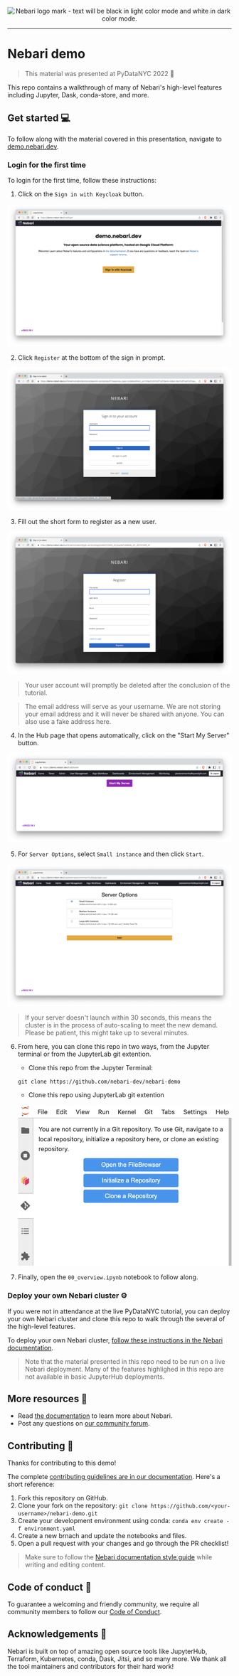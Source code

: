 <p align="center">
  <picture>
    <source media="(prefers-color-scheme: light)" srcset="https://raw.githubusercontent.com/nebari-dev/nebari-design/main/logo-mark/horizontal/Nebari-Logo-Horizontal-Lockup.svg">
    <source media="(prefers-color-scheme: dark)" srcset="https://raw.githubusercontent.com/nebari-dev/nebari-design/main/logo-mark/horizontal/Nebari-Logo-Horizontal-Lockup-White-text.svg">
    <img alt="Nebari logo mark - text will be black in light color mode and white in dark color mode." width="50%"/>
  </picture>
</p>

---

# Nebari demo

> This material was presented at PyDataNYC 2022 🗽

This repo contains a walkthrough of many of Nebari's high-level features including Jupyter, Dask, conda-store, and more.

## Get started 💻

To follow along with the material covered in this presentation, navigate to [demo.nebari.dev](https://demo.nebari.dev).


### Login for the first time

To login for the first time, follow these instructions:

1. Click on the `Sign in with Keycloak` button.

<img src="./assets/keycloak-sign-in.png" alt="">

2. Click `Register` at the bottom of the sign in prompt.

<img src="./assets/keycloak-register.png" alt="">

3. Fill out the short form to register as a new user.

<img src="./assets/keycloak-register-form.png" alt="">

> Your user account will promptly be deleted after the conclusion of the tutorial.

> The email address will serve as your username. We are not storing your email address and it will never be shared with anyone. You can also use a fake address here.

4. In the Hub page that opens automatically, click on the "Start My Server" button.

<img src="./assets/start-server.png" alt="">

5. For `Server Options`, select `Small instance` and then click `Start`.

<img src="./assets/server-options.png" alt="">

> If your server doesn't launch within 30 seconds, this means the cluster is in the process of auto-scaling to meet the new demand. Please be patient, this might take up to several minutes.

6. From here, you can clone this repo in two ways, from the Jupyter terminal or from the JupyterLab git extention.
    - Clone this repo from the Jupyter Terminal:

    ```
    git clone https://github.com/nebari-dev/nebari-demo
    ```

    - Clone this repo using JupyterLab git extention

    ![Image of the JupyterLab git extension](./assets/jupyterlab-git-extension.png)

7. Finally, open the `00_overview.ipynb` notebook to follow along.

### Deploy your own Nebari cluster ⚙️

If you were not in attendance at the live PyDataNYC tutorial, you can deploy your own Nebari cluster and clone this repo to walk through the several of the high-level features.

To deploy your own Nebari cluster, [follow these instructions in the Nebari documentation](https://www.nebari.dev/docs/get-started/installing-nebari).

> Note that the material presented in this repo need to be run on a live Nebari deployment. Many of the features highlighed in this repo are not available in basic JupyterHub deployments.

## More resources 💬

* Read [the documentation](https://www.nebari.dev/docs) to learn more about Nebari.
* Post any questions on [our community forum](https://github.com/orgs/nebari-dev/discussions).

## Contributing 🤝

Thanks for contributing to this demo!

The complete [contributing guidelines are in our documentation](https://www.nebari.dev/docs/community/#how-to-contribute).
Here's a short reference:

1. Fork this repository on GitHub.
2. Clone your fork on the repository: `git clone https://github.com/<your-username>/nebari-demo.git`
3. Create your development environment using conda: `conda env create -f environment.yaml`
4. Create a new brnach and update the notebooks and files.
5. Open a pull request with your changes and go through the PR checklist!

> Make sure to follow the [Nebari documentation style guide](https://www.nebari.dev/docs/community/style-guide) while writing and editing content.

## Code of conduct 📜

To guarantee a welcoming and friendly community, we require all community members to follow our [Code of Conduct](https://github.com/Quansight/.github/blob/master/CODE_OF_CONDUCT.md).

## Acknowledgements 💖

Nebari is built on top of amazing open source tools like JupyterHub, Terraform, Kubernetes, conda, Dask, Jitsi, and so many more.
We thank all the tool maintainers and contributors for their hard work!
